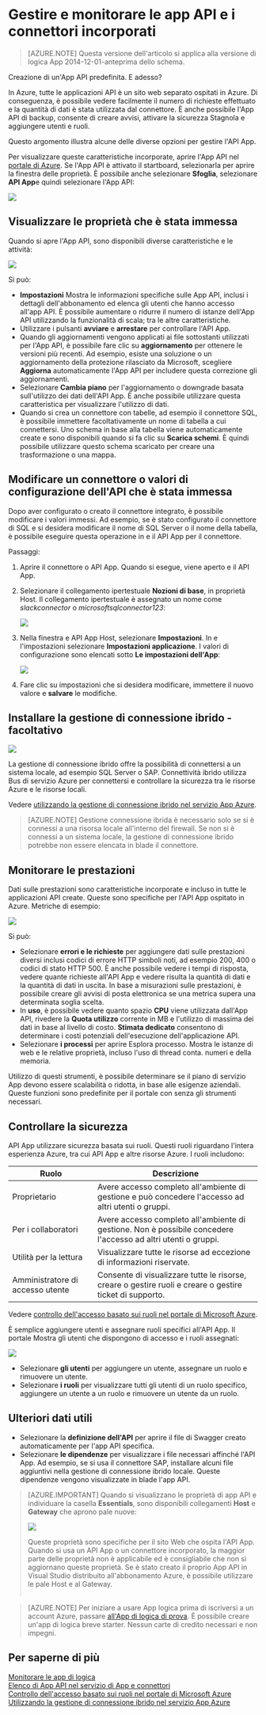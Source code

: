 <properties
    pageTitle="Gestire e monitorare i connettori e App API nel servizio App | Microsoft Azure"
    description="Visualizzare le prestazioni dei connettori e App API nelle App logica; architettura microservices"
    services="app-service\logic"
    documentationCenter=".net,nodejs,java"
    authors="MandiOhlinger"
    manager="anneta"
    editor="cgronlun"/>

<tags
    ms.service="logic-apps"
    ms.workload="integration"
    ms.tgt_pltfrm="na"
    ms.devlang="na"
    ms.topic="article"
    ms.date="10/18/2016"
    ms.author="mandia"/>

# <a name="manage-and-monitor-your-built-in-api-apps-and-connectors"></a>Gestire e monitorare le app API e i connettori incorporati

>[AZURE.NOTE] Questa versione dell'articolo si applica alla versione di logica App 2014-12-01-anteprima dello schema.

Creazione di un'App API predefinita. E adesso?

In Azure, tutte le applicazioni API è un sito web separato ospitati in Azure. Di conseguenza, è possibile vedere facilmente il numero di richieste effettuato e la quantità di dati è stata utilizzata dal connettore. È anche possibile l'App API di backup, consente di creare avvisi, attivare la sicurezza Stagnola e aggiungere utenti e ruoli.

Questo argomento illustra alcune delle diverse opzioni per gestire l'API App.

Per visualizzare queste caratteristiche incorporate, aprire l'App API nel [portale di Azure](http://go.microsoft.com/fwlink/p/?LinkID=525040). Se l'App API è attivato il startboard, selezionarla per aprire la finestra delle proprietà. È possibile anche selezionare **Sfoglia**, selezionare **API App**e quindi selezionare l'App API:

![][browse]

## <a name="see-the-properties-you-entered"></a>Visualizzare le proprietà che è stata immessa

Quando si apre l'App API, sono disponibili diverse caratteristiche e le attività:

![][settings]

Si può:

- **Impostazioni** Mostra le informazioni specifiche sulle App API, inclusi i dettagli dell'abbonamento ed elenca gli utenti che hanno accesso all'app API. È possibile aumentare o ridurre il numero di istanze dell'App API utilizzando la funzionalità di scala; tra le altre caratteristiche.
- Utilizzare i pulsanti **avviare** e **arrestare** per controllare l'API App.
- Quando gli aggiornamenti vengono applicati ai file sottostanti utilizzati per l'App API, è possibile fare clic su **aggiornamento** per ottenere le versioni più recenti. Ad esempio, esiste una soluzione o un aggiornamento della protezione rilasciato da Microsoft, scegliere **Aggiorna** automaticamente l'App API per includere questa correzione gli aggiornamenti.
- Selezionare **Cambia piano** per l'aggiornamento o downgrade basata sull'utilizzo dei dati dell'API App. È anche possibile utilizzare questa caratteristica per visualizzare l'utilizzo di dati.
- Quando si crea un connettore con tabelle, ad esempio il connettore SQL, è possibile immettere facoltativamente un nome di tabella a cui connettersi. Uno schema in base alla tabella viene automaticamente create e sono disponibili quando si fa clic su **Scarica schemi**. È quindi possibile utilizzare questo schema scaricato per creare una trasformazione o una mappa.

## <a name="change-your-connector-or-api-configuration-values-you-entered"></a>Modificare un connettore o valori di configurazione dell'API che è stata immessa

Dopo aver configurato o creato il connettore integrato, è possibile modificare i valori immessi. Ad esempio, se è stato configurato il connettore di SQL e si desidera modificare il nome di SQL Server o il nome della tabella, è possibile eseguire questa operazione in e il API App per il connettore.

Passaggi:

1. Aprire il connettore o API App. Quando si esegue, viene aperto e il API App.
2. Selezionare il collegamento ipertestuale **Nozioni di base**, in proprietà Host. Il collegamento ipertestuale è assegnato un nome come *slackconnector* o *microsoftsqlconnector123*:

    ![][apiapphost]

3. Nella finestra e API App Host, selezionare **Impostazioni**. In e l'impostazioni selezionare **Impostazioni applicazione**. I valori di configurazione sono elencati sotto **Le impostazioni dell'App**:

    ![][hostsettings]

4. Fare clic su impostazioni che si desidera modificare, immettere il nuovo valore e **salvare** le modifiche.


## <a name="install-the-hybrid-connection-manager---optional"></a>Installare la gestione di connessione ibrido - facoltativo

![][hcsetup]

La gestione di connessione ibrido offre la possibilità di connettersi a un sistema locale, ad esempio SQL Server o SAP. Connettività ibrido utilizza Bus di servizio Azure per connettersi e controllare la sicurezza tra le risorse Azure e le risorse locali.

Vedere [utilizzando la gestione di connessione ibrido nel servizio App Azure](app-service-logic-hybrid-connection-manager.md).

> [AZURE.NOTE] Gestione connessione ibrida è necessario solo se si è connessi a una risorsa locale all'interno del firewall. Se non si è connessi a un sistema locale, la gestione di connessione ibrido potrebbe non essere elencata in blade il connettore.

## <a name="monitor-the-performance"></a>Monitorare le prestazioni
Dati sulle prestazioni sono caratteristiche incorporate e incluso in tutte le applicazioni API create. Queste sono specifiche per l'API App ospitato in Azure. Metriche di esempio:

![][monitoring]

Si può:

- Selezionare **errori e le richieste** per aggiungere dati sulle prestazioni diversi inclusi codici di errore HTTP simboli noti, ad esempio 200, 400 o codici di stato HTTP 500. È anche possibile vedere i tempi di risposta, vedere quante richieste all'API App e vedere risulta la quantità di dati e la quantità di dati in uscita. In base a misurazioni sulle prestazioni, è possibile creare gli avvisi di posta elettronica se una metrica supera una determinata soglia scelta.
- In **uso**, è possibile vedere quanto spazio **CPU** viene utilizzata dall'App API, rivedere la **Quota utilizzo** corrente in MB e l'utilizzo di massima dei dati in base al livello di costo. **Stimata dedicato** consentono di determinare i costi potenziali dell'esecuzione dell'applicazione API.
- Selezionare **i processi** per aprire Esplora processo. Mostra le istanze di web e le relative proprietà, incluso l'uso di thread conta. numeri e della memoria.

Utilizzo di questi strumenti, è possibile determinare se il piano di servizio App devono essere scalabilità o ridotta, in base alle esigenze aziendali. Queste funzioni sono predefinite per il portale con senza gli strumenti necessari.

## <a name="control-the-security"></a>Controllare la sicurezza

API App utilizzare sicurezza basata sui ruoli. Questi ruoli riguardano l'intera esperienza Azure, tra cui API App e altre risorse Azure. I ruoli includono:

Ruolo | Descrizione
--- | ---
Proprietario | Avere accesso completo all'ambiente di gestione e può concedere l'accesso ad altri utenti o gruppi.
Per i collaboratori | Avere accesso completo all'ambiente di gestione. Non è possibile concedere l'accesso ad altri utenti o gruppi.
Utilità per la lettura | Visualizzare tutte le risorse ad eccezione di informazioni riservate.
Amministratore di accesso utente | Consente di visualizzare tutte le risorse, creare o gestire ruoli e creare o gestire ticket di supporto.

Vedere [controllo dell'accesso basato sui ruoli nel portale di Microsoft Azure](../active-directory/role-based-access-control-configure.md).

È semplice aggiungere utenti e assegnare ruoli specifici all'API App. Il portale Mostra gli utenti che dispongono di accesso e i ruoli assegnati:

![][access]  

- Selezionare **gli utenti** per aggiungere un utente, assegnare un ruolo e rimuovere un utente.
- Selezionare **i ruoli** per visualizzare tutti gli utenti di un ruolo specifico, aggiungere un utente a un ruolo e rimuovere un utente da un ruolo.


## <a name="more-good-stuff"></a>Ulteriori dati utili
- Selezionare la **definizione dell'API** per aprire il file di Swagger creato automaticamente per l'app API specifica.
- Selezionare **le dipendenze** per visualizzare i file necessari affinché l'API App. Ad esempio, se si usa il connettore SAP, installare alcuni file aggiuntivi nella gestione di connessione ibrido locale. Queste dipendenze vengono visualizzate in blade l'app API.

>[AZURE.IMPORTANT] Quando si visualizzano le proprietà di app API e individuare la casella **Essentials**, sono disponibili collegamenti **Host** e **Gateway** che aprono pale nuove:
>
> ![][host]
>
>Queste proprietà sono specifiche per il sito Web che ospita l'API App. Quando si usa un API App o un connettore incorporato, la maggior parte delle proprietà non è applicabile ed è consigliabile che non si aggiornano queste proprietà. Se è stato creato il proprio App API in Visual Studio distribuito all'abbonamento Azure, è possibile utilizzare le pale Host e al Gateway. <br/><br/>


>[AZURE.NOTE] Per iniziare a usare App logica prima di iscriversi a un account Azure, passare [all'App di logica di prova](https://tryappservice.azure.com/?appservice=logic). È possibile creare un'app di logica breve starter. Nessun carte di credito necessari e non impegni.

## <a name="read-more"></a>Per saperne di più

[Monitorare le app di logica](app-service-logic-monitor-your-logic-apps.md)<br/>
[Elenco di App API nel servizio di App e connettori](app-service-logic-connectors-list.md)<br/>
[Controllo dell'accesso basato sui ruoli nel portale di Microsoft Azure](../active-directory/role-based-access-control-configure.md)<br/>
[Utilizzando la gestione di connessione ibrido nel servizio App Azure](app-service-logic-hybrid-connection-manager.md)


<!--Image references-->
[browse]: ./media/app-service-logic-monitor-your-connectors/browse.png
[settings]: ./media/app-service-logic-monitor-your-connectors/settings.png
[hcsetup]: ./media/app-service-logic-monitor-your-connectors/hcsetup.png
[monitoring]: ./media/app-service-logic-monitor-your-connectors/monitoring.png
[access]: ./media/app-service-logic-monitor-your-connectors/access.png
[host]: ./media/app-service-logic-monitor-your-connectors/host.png
[hostsettings]: ./media/app-service-logic-monitor-your-connectors/hostsettings.png
[apiapphost]: ./media/app-service-logic-monitor-your-connectors/apiapphost.png

